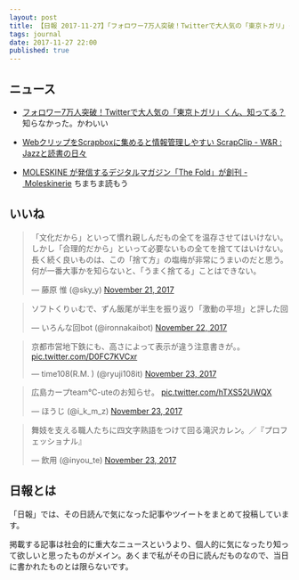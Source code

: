 ```yaml
---
layout: post
title: 【日報 2017-11-27】「フォロワー7万人突破！Twitterで大人気の「東京トガリ」くん、知ってる？」他
tags: journal
date: 2017-11-27 22:00
published: true
---
```



## ニュース

- [フォロワー7万人突破！Twitterで大人気の「東京トガリ」くん、知ってる？](https://www.buzzfeed.com/jp/harunayamazaki/tokyotogari)
知らなかった。かわいい

- [WebクリップをScrapboxに集めると情報管理しやすい ScrapClip - W&R : Jazzと読書の日々](http://d.hatena.ne.jp/wineroses/20171125/p1)


- [MOLESKINE が発信するデジタルマガジン「The Fold」が創刊 - Moleskinerie](http://moleskinerie.jp/2017/11/171126.html)
ちまちま読もう


## いいね

 
<blockquote class="twitter-tweet"><p lang="ja" dir="ltr">「文化だから」といって慣れ親しんだもの全てを温存させてはいけない。しかし「合理的だから」といって必要ないもの全てを捨ててはいけない。
長く続く良いものは、この「捨て方」の塩梅が非常にうまいのだと思う。何が一番大事かを知らないと、「うまく捨てる」ことはできない。</p>&mdash; 藤原 惟 (@sky_y) <a href="https://twitter.com/sky_y/status/933111718561005568?ref_src=twsrc%5Etfw">November 21, 2017</a></blockquote>
<script async src="https://platform.twitter.com/widgets.js" charset="utf-8"></script>



<blockquote class="twitter-tweet"><p lang="ja" dir="ltr">ソフトくりぃむで、ずん飯尾が半生を振り返り「激動の平坦」と評した回</p>&mdash; いろんな回bot (@ironnakaibot) <a href="https://twitter.com/ironnakaibot/status/933296880506740736?ref_src=twsrc%5Etfw">November 22, 2017</a></blockquote>
<script async src="https://platform.twitter.com/widgets.js" charset="utf-8"></script>



<blockquote class="twitter-tweet"><p lang="ja" dir="ltr">京都市営地下鉄にも、高さによって表示が違う注意書きが。。 <a href="https://t.co/D0FC7KVCxr">pic.twitter.com/D0FC7KVCxr</a></p>&mdash; time108(R.M. ) (@ryuji108it) <a href="https://twitter.com/ryuji108it/status/933544548659109888?ref_src=twsrc%5Etfw">November 23, 2017</a></blockquote>
<script async src="https://platform.twitter.com/widgets.js" charset="utf-8"></script>



<blockquote class="twitter-tweet"><p lang="ja" dir="ltr">広島カープteam℃-uteのお知らせ。 <a href="https://t.co/hTXS52UWQX">pic.twitter.com/hTXS52UWQX</a></p>&mdash; ほうじ (@i_k_m_z) <a href="https://twitter.com/i_k_m_z/status/933587336419360768?ref_src=twsrc%5Etfw">November 23, 2017</a></blockquote>
<script async src="https://platform.twitter.com/widgets.js" charset="utf-8"></script>



<blockquote class="twitter-tweet"><p lang="ja" dir="ltr">舞妓を支える職人たちに四文字熟語をつけて回る滝沢カレン。／『プロフェッショナル』</p>&mdash; 飲用 (@inyou_te) <a href="https://twitter.com/inyou_te/status/933652576569925633?ref_src=twsrc%5Etfw">November 23, 2017</a></blockquote>
<script async src="https://platform.twitter.com/widgets.js" charset="utf-8"></script>



## 日報とは

「日報」では、その日読んで気になった記事やツイートをまとめて投稿しています。

掲載する記事は社会的に重大なニュースというより、個人的に気になったり知って欲しいと思ったものがメイン。あくまで私がその日に読んだものなので、当日に書かれたものとは限らないです。